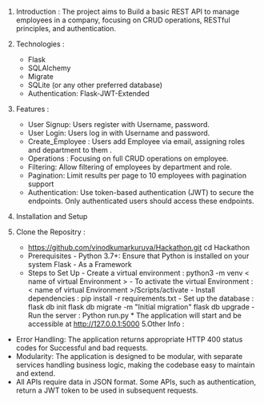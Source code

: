 1. Introduction : 
 The project aims to Build a basic REST API to manage employees in a company, focusing on CRUD operations, RESTful principles, and authentication.
2. Technologies : 
   - Flask
   - SQLAlchemy
   - Migrate
   - SQLite (or any other preferred database)
   - Authentication: Flask-JWT-Extended
3. Features : 
   - User Signup: Users register with Username, password.
   - User Login: Users log in with Username and password.
   - Create_Employee : Users add Employee via email, assigning roles and department to them .
   - Operations : Focusing on full CRUD operations on employee.
   - Filtering: Allow filtering of employees by department and role.
   -  Pagination: Limit results per page to 10 employees with pagination support 
   - Authentication: Use token-based authentication (JWT) to secure the endpoints. Only authenticated users should access these endpoints.

4. Installation and Setup

  1. Clone the Repositry :
     
      -  https://github.com/vinodkumarkuruva/Hackathon.git cd Hackathon
      -  Prerequisites - Python 3.7+: Ensure that Python is installed on your system Flask - As a Framework 
      -  Steps to Set Up - Create a virtual environment : python3 -m venv < name of virtual Environment >
                           - To activate the virtual Environment   :    < name of virtual Environment >/Scripts/activate 
                           - Install dependencies                  :    pip install -r requirements.txt
                           - Set up the database                   :    flask db init
                         	                                            flask db migrate -m "Initial migration"
                                                                      flask db upgrade
                           - Run the server                        :    Python run.py 
                           * The application will start and be accessible at http://127.0.0.1:5000
5.Other Info :

- Error Handling: The application returns appropriate HTTP 400 status codes for Successful and bad requests.
- Modularity: The application is designed to be modular, with separate services handling business logic, making the codebase easy to maintain and extend.
- All APIs require data in JSON format. Some APIs, such as authentication, return a JWT token to be used in subsequent requests.
